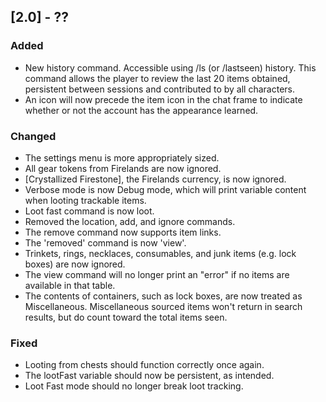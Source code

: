 ## [2.0] - ??
### Added
- New history command. Accessible using /ls (or /lastseen) history. This command allows the player to review the last 20 items obtained, persistent between sessions and contributed to by all characters.
- An icon will now precede the item icon in the chat frame to indicate whether or not the account has the appearance learned.

### Changed
- The settings menu is more appropriately sized.
- All gear tokens from Firelands are now ignored.
- [Crystallized Firestone], the Firelands currency, is now ignored.
- Verbose mode is now Debug mode, which will print variable content when looting trackable items.
- Loot fast command is now loot.
- Removed the location, add, and ignore commands.
- The remove command now supports item links.
- The 'removed' command is now 'view'.
- Trinkets, rings, necklaces, consumables, and junk items (e.g. lock boxes) are now ignored.
- The view command will no longer print an "error" if no items are available in that table.
- The contents of containers, such as lock boxes, are now treated as Miscellaneous. Miscellaneous sourced items won't return in search results, but do count toward the total items seen.

### Fixed
- Looting from chests should function correctly once again.
- The lootFast variable should now be persistent, as intended.
- Loot Fast mode should no longer break loot tracking.
